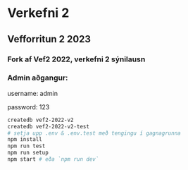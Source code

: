 # Verkefni 2

## Vefforritun 2 2023

### Fork af Vef2 2022, verkefni 2 sýnilausn

### Admin aðgangur:
username: admin

password: 123



```bash
createdb vef2-2022-v2
createdb vef2-2022-v2-test
# setja upp .env & .env.test með tengingu í gagnagrunna
npm install
npm run test
npm run setup
npm start # eða `npm run dev`
```
